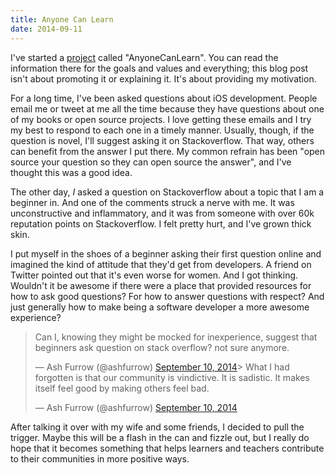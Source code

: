 ```yaml
---
title: Anyone Can Learn
date: 2014-09-11
---
```


I've started a [project](https://github.com/AnyoneCanLearn/AnyoneCanLearn) called "AnyoneCanLearn". You can read the information there for the goals and values and everything; this blog post isn't about promoting it or explaining it. It's about providing my motivation.

For a long time, I've been asked questions about iOS development. People email me or tweet at me all the time because they have questions about one of my books or open source projects. I love getting these emails and I try my best to respond to each one in a timely manner. Usually, though, if the question is novel, I'll suggest asking it on Stackoverflow. That way, others can benefit from the answer I put there. My common refrain has been "open source your question so they can open source the answer", and I've thought this was a good idea.

The other day, _I_ asked a question on Stackoverflow about a topic that I am a beginner in. And one of the comments struck a nerve with me. It was unconstructive and inflammatory, and it was from someone with over 60k reputation points on Stackoverflow. I felt pretty hurt, and I've grown thick skin.

I put myself in the shoes of a beginner asking their first question online and imagined the kind of attitude that they'd get from developers. A friend on Twitter pointed out that it's even worse for women. And I got thinking. Wouldn't it be awesome if there were a place that provided resources for how to ask good questions? For how to answer questions with respect? And just generally how to make being a software developer a more awesome experience?

> Can I, knowing they might be mocked for inexperience, suggest that beginners ask question on stack overflow? not sure anymore.
>
> — Ash Furrow (@ashfurrow) [September 10, 2014](https://twitter.com/ashfurrow/status/509666451410935808)<script async="" src="//platform.twitter.com/widgets.js" charset="utf-8"></script>> What I had forgotten is that our community is vindictive. It is sadistic. It makes itself feel good by making others feel bad.
>
> — Ash Furrow (@ashfurrow) [September 10, 2014](https://twitter.com/ashfurrow/status/509666163799113728)<script async="" src="//platform.twitter.com/widgets.js" charset="utf-8"></script>

After talking it over with my wife and some friends, I decided to pull the trigger. Maybe this will be a flash in the can and fizzle out, but I really do hope that it becomes something that helps learners and teachers contribute to their communities in more positive ways.
